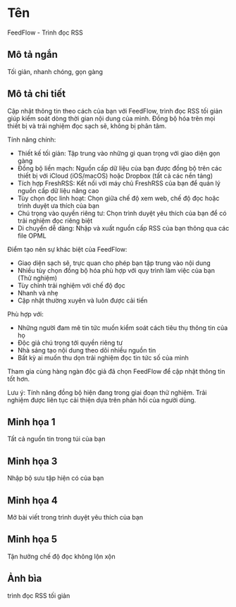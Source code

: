 # Tên

FeedFlow - Trình đọc RSS

## Mô tả ngắn

Tối giản, nhanh chóng, gọn gàng

## Mô tả chi tiết
Cập nhật thông tin theo cách của bạn với FeedFlow, trình đọc RSS tối giản giúp
kiểm soát dòng thời gian nội dung của mình. Đồng bộ hóa trên mọi thiết bị và
trải nghiệm đọc sạch sẽ, không bị phân tâm.

Tính năng chính:

- Thiết kế tối giản: Tập trung vào những gì quan trọng với giao diện gọn gàng
- Đồng bộ liền mạch: Nguồn cấp dữ liệu của bạn được đồng bộ trên các thiết bị
  với iCloud (iOS/macOS) hoặc Dropbox (tất cả các nền tảng)
- Tích hợp FreshRSS: Kết nối với máy chủ FreshRSS của bạn để quản lý nguồn cấp
  dữ liệu nâng cao
- Tùy chọn đọc linh hoạt: Chọn giữa chế độ xem web, chế độ đọc hoặc trình duyệt
  ưa thích của bạn
- Chú trọng vào quyền riêng tư: Chọn trình duyệt yêu thích của bạn để có trải
  nghiệm đọc riêng biệt
- Di chuyển dễ dàng: Nhập và xuất nguồn cấp RSS của bạn thông qua các file OPML

Điểm tạo nên sự khác biệt của FeedFlow:

- Giao diện sạch sẽ, trực quan cho phép bạn tập trung vào nội dung
- Nhiều tùy chọn đồng bộ hóa phù hợp với quy trình làm việc của bạn (Thử nghiệm)
- Tùy chỉnh trải nghiệm với chế độ đọc
- Nhanh và nhẹ
- Cập nhật thường xuyên và luôn được cải tiến

Phù hợp với:
- Những người đam mê tin tức muốn kiểm soát cách tiêu thụ thông tin của họ
- Độc giả chú trọng tới quyền riêng tư
- Nhà sáng tạo nội dung theo dõi nhiều nguồn tin
- Bất kỳ ai muốn thu dọn trải nghiệm đọc tin tức số của mình

Tham gia cùng hàng ngàn độc giả đã chọn FeedFlow để cập nhật thông tin tốt hơn.

Lưu ý: Tính năng đồng bộ hiện đang trong giai đoạn thử nghiệm. Trải nghiệm được
liên tục cải thiện dựa trên phản hồi của người dùng.

## Minh họa 1

Tất cả nguồn tin trong túi của bạn

## Minh họa 3

Nhập bộ sưu tập hiện có của bạn

## Minh họa 4

Mở bài viết trong trình duyệt yêu thích của bạn

## Minh họa 5

Tận hưởng chế độ đọc không lộn xộn

## Ảnh bìa

trình đọc RSS tối giản
